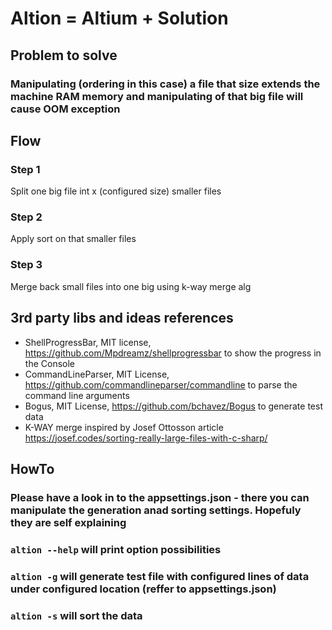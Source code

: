 # Altion = Altium + Solution

## Problem to solve
### Manipulating (ordering in this case) a file that size extends the machine RAM memory and manipulating of that big file will cause OOM exception

## Flow
### Step 1
Split one big file int x (configured size) smaller files
### Step 2
Apply sort on that smaller files
### Step 3
Merge back small files into one big using k-way merge alg

## 3rd party libs and ideas references
* ShellProgressBar, MIT license, https://github.com/Mpdreamz/shellprogressbar to show the progress in the Console
* CommandLineParser, MIT License, https://github.com/commandlineparser/commandline to parse the command line arguments
* Bogus, MIT License, https://github.com/bchavez/Bogus to generate test data
* K-WAY merge inspired by Josef Ottosson article https://josef.codes/sorting-really-large-files-with-c-sharp/

## HowTo

### Please have a look in to the appsettings.json - there you can manipulate the generation anad sorting settings. Hopefuly they are self explaining

### ```altion --help``` will print option possibilities
### ```altion -g``` will generate test file with configured lines of data under configured location (reffer to appsettings.json)
### ```altion -s``` will sort the data
